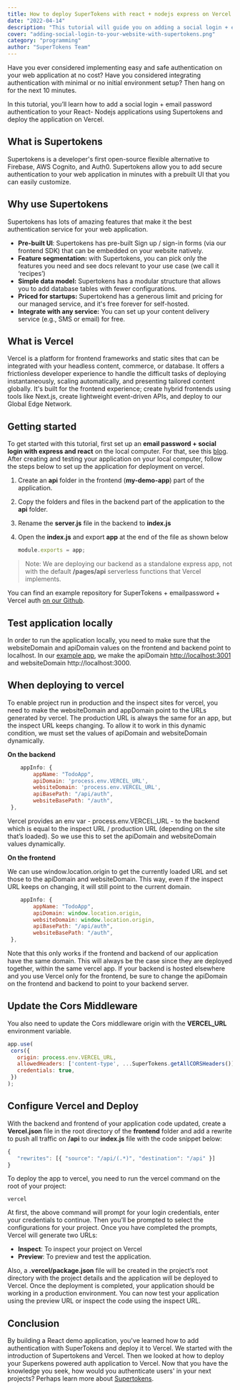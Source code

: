 ```yaml
---
title: How to deploy SuperTokens with react + nodejs express on Vercel
date: "2022-04-14"
description: "This tutorial will guide you on adding a social login + email password authentication to your React- Nodejs applications using Supertokens and deploying the application on Vercel."
cover: "adding-social-login-to-your-website-with-supertokens.png"
category: "programming"
author: "SuperTokens Team"
---
```


Have you ever considered implementing easy and safe authentication on your web application at no cost? Have you considered integrating authentication with minimal or no initial environment setup? Then hang on for the next 10 minutes.

In this tutorial, you’ll learn how to add a social login + email password authentication to your React- Nodejs applications using Supertokens and deploy the application on Vercel.


## What is Supertokens

Supertokens is a developer's first open-source flexible alternative to Firebase, AWS Cognito, and Auth0. Supertokens allow you to add secure authentication to your web application in minutes with a prebuilt UI that you can easily customize. 


## Why use Supertokens

Supertokens has lots of amazing features that make it the best authentication service for your web application.


* **Pre-built UI**: Supertokens has pre-built Sign up / sign-in forms (via our frontend SDK) that can be embedded on your website natively.
* **Feature segmentation:** with Supertokens, you can pick only the features you need and see docs relevant to your use case (we call it ‘recipes’)
* **Simple data model:** Supertokens has a modular structure that allows you to add database tables with fewer configurations.
* **Priced for startups:** Supertokend has a generous limit and pricing for our managed service, and it's free forever for self-hosted.
* **Integrate with any service:** You can set up your content delivery service (e.g., SMS or email) for free.


## What is Vercel

Vercel is a platform for frontend frameworks and static sites that can be integrated with your headless content, commerce, or database. It offers a frictionless developer experience to handle the difficult tasks of deploying instantaneously, scaling automatically, and presenting tailored content globally. It's built for the frontend experience; create hybrid frontends using tools like Next.js, create lightweight event-driven APIs, and deploy to our Global Edge Network.


## Getting started

To get started with this tutorial, first set up an **email password + social login with express and react** on the local computer. For that, see this [blog](https://supertokens.com/blog/how-to-set-up-social-and-email-password-login-with-reactjs). After creating and testing your application on your local computer, follow the steps below to set up the application for deployment on vercel.



1. Create an **api** folder in the frontend (**my-demo-app**) part of the application.
2. Copy the folders and files in the backend part of the application to the **api** folder.
3. Rename the **server.js** file in the backend to **index.js**
4. Open the **index.js** and export **app** at the end of the file as shown below

    ```js
    module.exports = app;

    ```


> Note: We are deploying our backend as a standalone express app, not with the default **/pages/api** serverless functions that Vercel implements.

You can find an example repository for SuperTokens + emailpassword + Vercel auth [on our Github](https://github.com/supertokens/supertokens-auth-react/tree/master/examples/with-emailpassword-vercel).


## Test application locally

In order to run the application locally, you need to make sure that the websiteDomain and apiDomain values on the frontend and backend point to localhost. In our [example app](https://github.com/supertokens/supertokens-auth-react/tree/master/examples/with-emailpassword-vercel), we make the apiDomain [http://localhost:3001](http://localhost:3001) and websiteDomain http://localhost:3000.


## When deploying to vercel

To enable project run in production and the inspect sites for vercel, you need to make the websiteDomain and appDomain point to the URLs generated by vercel. The production URL is always the same for an app, but the inspect URL keeps changing. To allow it to work in this dynamic condition, we must set the values of apiDomain and websiteDomain dynamically.

**On the backend**


```js
    appInfo: {
        appName: "TodoApp",
        apiDomain: 'process.env.VERCEL_URL',
        websiteDomain: 'process.env.VERCEL_URL',
        apiBasePath: "/api/auth",
        websiteBasePath: "/auth",
 },
```


Vercel provides an env var - process.env.VERCEL_URL - to the backend which is equal to the inspect URL / production URL (depending on the site that’s loaded). So we use this to set the apiDomain and websiteDomain values dynamically.

**On the frontend**

We can use window.location.origin to get the currently loaded URL and set those to the apiDomain and websiteDomain. This way, even if the inspect URL keeps on changing, it will still point to the current domain.


```js
    appInfo: {
        appName: "TodoApp",
        apiDomain: window.location.origin,
        websiteDomain: window.location.origin,
        apiBasePath: "/api/auth",
        websiteBasePath: "/auth",
 },
```


Note that this only works if the frontend and backend of our application have the same domain. This will always be the case since they are deployed together, within the same vercel app. If your backend is hosted elsewhere and you use Vercel only for the frontend, be sure to change the apiDomain on the frontend and backend to point to your backend server.


## Update the Cors Middleware

You also need to update the Cors middleware origin with the **VERCEL_URL** environment variable.


```js
app.use(
 cors({
   origin: process.env.VERCEL_URL,
   allowedHeaders: ['content-type', ...SuperTokens.getAllCORSHeaders()],
   credentials: true,
 })
);
```



## Configure Vercel and Deploy

With the backend and frontend of your application code updated, create a **Vercel.json** file in the root directory of the **frontend** folder and add a rewrite to push all traffic on **/api** to our **index.js** file with the code snippet below:


```js
{
   "rewrites": [{ "source": "/api/(.*)", "destination": "/api" }]
}
```


To deploy the app to vercel, you need to run the vercel command on the root of your project: 


```shell
vercel
```


At first, the above command will prompt for your login credentials, enter your credentials to continue. Then you’ll be prompted to select the configurations for your project. Once you have completed the prompts, Vercel will generate two URLs:



* **Inspect**: To inspect your project on Vercel
* **Preview**: To preview and test the application.

Also, a **.vercel/package.json** file will be created in the project’s root directory with the project details and the application will be deployed to Vercel. Once the deployment is completed, your application should be working in a production environment. You can now test your application using the preview URL or inspect the code using the inspect URL.


## Conclusion

By building a React demo application, you've learned how to add authentication with SuperTokens and deploy it to Vercel. We started with the introduction of Supertokens and Vercel. Then we looked at how to deploy your Superkens powered auth application to Vercel. Now that you have the knowledge you seek, how would you authenticate users' in your next projects? Perhaps learn more about [Supertokens](https://supertokens.com/).
